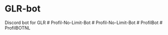 # GLR-bot
Discord bot for GLR
#   P r o f i l - N o - L i m i t - B o t  
 #   P r o f i l - N o - L i m i t - B o t  
 #   P r o f i l B o t  
 #   P r o f i l B O T N L  
 